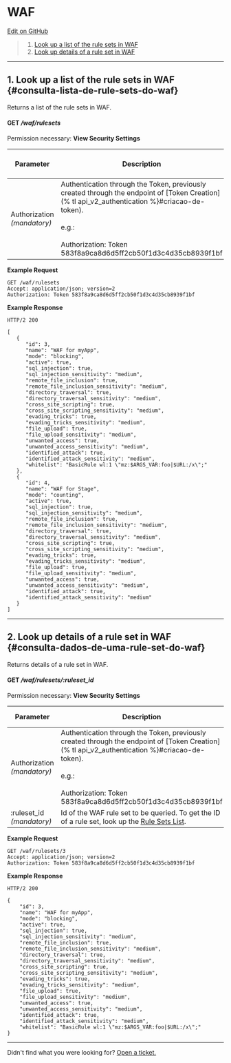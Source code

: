 # WAF

[Edit on GitHub](https://github.com/aziontech/docs_en/edit/master/api/v2/cloud-security/web-app-firewall/index.md)

> 1. [Look up a list of the rule sets in WAF](#consulta-lista-de-rule-sets-do-waf)
> 2. [Look up details of a rule set in WAF](#consulta-dados-de-uma-rule-set-do-waf)

---

## 1. Look up a list of the rule sets in WAF {#consulta-lista-de-rule-sets-do-waf}

Returns a list of the rule sets in WAF.

#### **GET** */waf/rulesets*

Permission necessary: **View Security Settings**

| Parameter | Description | Type of Parameter | Type of Data |
|-----------|-------------|-------------------|--------------|
| Authorization *(mandatory)*| Authentication through the Token, previously created through the endpoint of [Token Creation](% tl api_v2_authentication %}#criacao-de-token).<br><br>e.g.:<br><br>Authorization: Token<br>583f8a9ca8d6d5ff2cb50f1d3c4d35cb8939f1bf | header | string |

**Example Request**

~~~
GET /waf/rulesets
Accept: application/json; version=2
Authorization: Token 583f8a9ca8d6d5ff2cb50f1d3c4d35cb8939f1bf
~~~

**Example Response**

~~~
HTTP/2 200
~~~

~~~
[
   {
      "id": 3,
      "name": "WAF for myApp",
      "mode": "blocking",
      "active": true,
      "sql_injection": true,
      "sql_injection_sensitivity": "medium",
      "remote_file_inclusion": true,
      "remote_file_inclusion_sensitivity": "medium",
      "directory_traversal": true,
      "directory_traversal_sensitivity": "medium",
      "cross_site_scripting": true,
      "cross_site_scripting_sensitivity": "medium",
      "evading_tricks": true,
      "evading_tricks_sensitivity": "medium",
      "file_upload": true,
      "file_upload_sensitivity": "medium",
      "unwanted_access": true,
      "unwanted_access_sensitivity": "medium",
      "identified_attack": true,
      "identified_attack_sensitivity": "medium",
      "whitelist": "BasicRule wl:1 \"mz:$ARGS_VAR:foo|$URL:/x\";"
   },
   {
      "id": 4,
      "name": "WAF for Stage",
      "mode": "counting",
      "active": true,
      "sql_injection": true,
      "sql_injection_sensitivity": "medium",
      "remote_file_inclusion": true,
      "remote_file_inclusion_sensitivity": "medium",
      "directory_traversal": true,
      "directory_traversal_sensitivity": "medium",
      "cross_site_scripting": true,
      "cross_site_scripting_sensitivity": "medium",
      "evading_tricks": true,
      "evading_tricks_sensitivity": "medium",
      "file_upload": true,
      "file_upload_sensitivity": "medium",
      "unwanted_access": true,
      "unwanted_access_sensitivity": "medium",
      "identified_attack": true,
      "identified_attack_sensitivity": "medium"
   }
]
~~~

---

## 2. Look up details of a rule set in WAF {#consulta-dados-de-uma-rule-set-do-waf}

Returns details of a rule set in WAF.

#### **GET** */waf/rulesets/:ruleset_id*

Permission necessary: **View Security Settings**

| Parameter | Description | Type of Parameter | Type of Data |
|-----------|-------------|-------------------|--------------|
| Authorization *(mandatory)*| Authentication through the Token, previously created through the endpoint of [Token Creation](% tl api_v2_authentication %}#criacao-de-token).<br><br>e.g.:<br><br>Authorization: Token<br>583f8a9ca8d6d5ff2cb50f1d3c4d35cb8939f1bf | header | string |
| :ruleset_id *(mandatory)* | Id of the WAF rule set to be queried. To get the ID of a rule set, look up the [Rule Sets List](#consulta-lista-de-rule-sets-do-waf). | path | number |

**Example Request**

~~~
GET /waf/rulesets/3
Accept: application/json; version=2
Authorization: Token 583f8a9ca8d6d5ff2cb50f1d3c4d35cb8939f1bf
~~~

**Example Response**

~~~
HTTP/2 200
~~~

~~~
{
    "id": 3,
    "name": "WAF for myApp",
    "mode": "blocking",
    "active": true,
    "sql_injection": true,
    "sql_injection_sensitivity": "medium",
    "remote_file_inclusion": true,
    "remote_file_inclusion_sensitivity": "medium",
    "directory_traversal": true,
    "directory_traversal_sensitivity": "medium",
    "cross_site_scripting": true,
    "cross_site_scripting_sensitivity": "medium",
    "evading_tricks": true,
    "evading_tricks_sensitivity": "medium",
    "file_upload": true,
    "file_upload_sensitivity": "medium",
    "unwanted_access": true,
    "unwanted_access_sensitivity": "medium",
    "identified_attack": true,
    "identified_attack_sensitivity": "medium",
    "whitelist": "BasicRule wl:1 \"mz:$ARGS_VAR:foo|$URL:/x\";"
}
~~~

---

Didn't find what you were looking for? [Open a ticket.](https://tickets.azion.com/)

